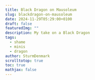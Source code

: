 ```yaml
---
title: Black Dragon on Mausoleum
slug: blackdragon-on-mausoleum
date: 2024-11-29T05:29:00+0100
draft: false
featuredImg: ""
description: My take on a Black Dragon
tags:
  - shame
  - minis
  - dragon
author: SturmDenmark
scrolltotop: true
toc: true
mathjax: false
---
```

